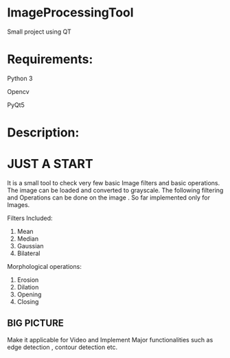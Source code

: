 # ImageProcessingTool
Small project using QT

# Requirements:
Python 3

Opencv

PyQt5


# Description:
# JUST A START
It is a small tool to check very few basic Image filters and basic operations.
The image can be loaded and converted to grayscale. The following filtering and Operations can be done on the image .
So far implemented only for Images.
 
 Filters Included:
 1) Mean
 2) Median
 3) Gaussian
 4) Bilateral
 
 Morphological operations:
 1) Erosion
 2) Dilation
 3) Opening
 4) Closing
 
 
 
 ## BIG PICTURE
 
 Make it applicable for Video and Implement Major functionalities such as edge detection , contour detection etc. 
 
 
